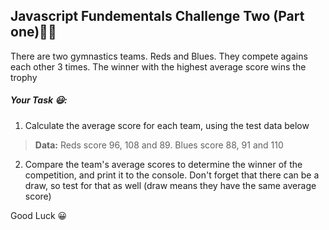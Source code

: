 ## Javascript Fundementals Challenge Two (Part one)💪🏾

There are two gymnastics teams. Reds and Blues. They compete agains each other 3 times. The winner with the highest average score wins the trophy

##### Your Task 😃:
1. Calculate the average score for each team, using the test data below
> **Data:**  Reds score 96, 108 and 89. Blues score 88, 91 and 110
2. Compare the team's average scores to determine the winner of the competition, and print it to the console. Don't forget that there can be a draw, so test for that as well (draw means they have the same average score)




Good Luck 😀
